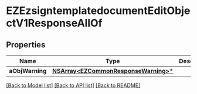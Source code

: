 # EZEzsigntemplatedocumentEditObjectV1ResponseAllOf

## Properties
Name | Type | Description | Notes
------------ | ------------- | ------------- | -------------
**aObjWarning** | [**NSArray&lt;EZCommonResponseWarning&gt;***](EZCommonResponseWarning.md) |  | [optional] 

[[Back to Model list]](../README.md#documentation-for-models) [[Back to API list]](../README.md#documentation-for-api-endpoints) [[Back to README]](../README.md)


